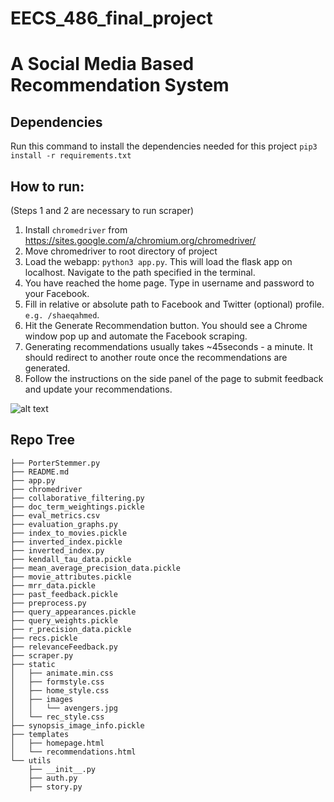 # EECS_486_final_project

# A Social Media Based Recommendation System

## Dependencies

Run this command to install the dependencies needed for this project
`pip3 install -r requirements.txt`

## How to run:

(Steps 1 and 2 are necessary to run scraper)
1. Install `chromedriver` from https://sites.google.com/a/chromium.org/chromedriver/
2. Move chromedriver to root directory of project
3. Load the webapp: `python3 app.py`. This will load the flask app on localhost. Navigate
to the path specified in the terminal.
4. You have reached the home page. Type in username and password to your Facebook.
5. Fill in relative or absolute path to Facebook and Twitter (optional) profile. `e.g. /shaeqahmed`.
6. Hit the Generate Recommendation button. You should see a Chrome window pop up and automate the Facebook scraping.
7. Generating recommendations usually takes ~45seconds - a minute. It should redirect to another route once the recommendations are generated.
8. Follow the instructions on the side panel of the page to submit feedback and update your recommendations.


![alt text](gui.png "Logo Title Text 1")


## Repo Tree
```
├── PorterStemmer.py
├── README.md
├── app.py
├── chromedriver
├── collaborative_filtering.py
├── doc_term_weightings.pickle
├── eval_metrics.csv
├── evaluation_graphs.py
├── index_to_movies.pickle
├── inverted_index.pickle
├── inverted_index.py
├── kendall_tau_data.pickle
├── mean_average_precision_data.pickle
├── movie_attributes.pickle
├── mrr_data.pickle
├── past_feedback.pickle
├── preprocess.py
├── query_appearances.pickle
├── query_weights.pickle
├── r_precision_data.pickle
├── recs.pickle
├── relevanceFeedback.py
├── scraper.py
├── static
│   ├── animate.min.css
│   ├── formstyle.css
│   ├── home_style.css
│   ├── images
│   │   └── avengers.jpg
│   └── rec_style.css
├── synopsis_image_info.pickle
├── templates
│   ├── homepage.html
│   └── recommendations.html
└── utils
    ├── __init__.py
    ├── auth.py
    ├── story.py
```